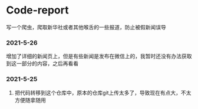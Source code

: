 # Code-report
写一个爬虫，爬取新华社或者其他喉舌的一些报道，防止被假新闻误导

### 2021-5-26
增加了详细的新闻页上，但是有些新闻是发布在微信上的，我暂时还没有办法获取到这一部分的内容，之后再看看

### 2021-5-25

1. 把代码转移到这个仓库中，原本的仓库git上传太多了，导致现在有点大，不太方便随拿随用

